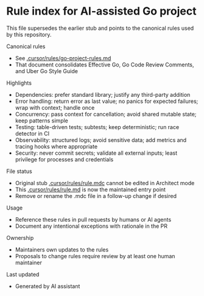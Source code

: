 # Rule index for AI-assisted Go project

This file supersedes the earlier stub and points to the canonical rules used by this repository.

Canonical rules

- See [.cursor/rules/go-project-rules.md](.cursor/rules/go-project-rules.md)
- That document consolidates Effective Go, Go Code Review Comments, and Uber Go Style Guide

Highlights

- Dependencies: prefer standard library; justify any third-party addition
- Error handling: return error as last value; no panics for expected failures; wrap with context; handle once
- Concurrency: pass context for cancellation; avoid shared mutable state; keep patterns simple
- Testing: table-driven tests; subtests; keep deterministic; run race detector in CI
- Observability: structured logs; avoid sensitive data; add metrics and tracing hooks where appropriate
- Security: never commit secrets; validate all external inputs; least privilege for processes and credentials

File status

- Original stub [.cursor/rules/rule.mdc](.cursor/rules/rule.mdc) cannot be edited in Architect mode
- This [.cursor/rules/rule.md](.cursor/rules/rule.md) is now the maintained entry point
- Remove or rename the .mdc file in a follow-up change if desired

Usage

- Reference these rules in pull requests by humans or AI agents
- Document any intentional exceptions with rationale in the PR

Ownership

- Maintainers own updates to the rules
- Proposals to change rules require review by at least one human maintainer

Last updated

- Generated by AI assistant
